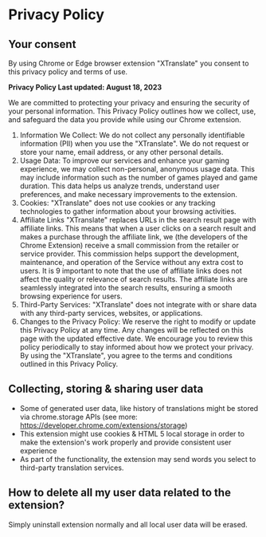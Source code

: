 # Privacy Policy

## Your consent

By using Chrome or Edge browser extension "XTranslate" you consent to this privacy policy and terms of use.

**Privacy Policy Last updated: August 18, 2023** 

We are committed to protecting your privacy and ensuring the security of your personal information. This Privacy Policy outlines how we collect, use, and safeguard the data you provide while using our Chrome extension.

1. Information We Collect: We do not collect any personally identifiable information (PII) when you use the "XTranslate". We do not request or store your name, email address, or any other personal details.
2. Usage Data: To improve our services and enhance your gaming experience, we may collect non-personal, anonymous usage data. This may include information such as the number of games played and game duration. This data helps us analyze trends, understand user preferences, and make necessary improvements to the extension.
3. Cookies: "XTranslate" does not use cookies or any tracking technologies to gather information about your browsing activities.
4. Affiliate Links "XTranslate" replaces URLs in the search result page with affiliate links. This means that when a user clicks on a search result and makes a purchase through the affiliate link, we (the developers of the Chrome Extension) receive a small commission from the retailer or service provider. This commission helps support the development, maintenance, and operation of the Service without any extra cost to users. It is
   9
   important to note that the use of affiliate links does not affect the quality or relevance of search results. The affiliate links are seamlessly integrated into the search results, ensuring a smooth browsing experience for users.
5. Third-Party Services: "XTranslate" does not integrate with or share data with any third-party services, websites, or applications.
6. Changes to the Privacy Policy: We reserve the right to modify or update this Privacy Policy at any time. Any changes will be reflected on this page with the updated effective date. We encourage you to review this policy periodically to stay informed about how we protect your privacy. By using the "XTranslate", you agree to the terms and conditions outlined in this Privacy Policy.

## Collecting, storing & sharing user data

- Some of generated user data, like history of translations might be stored via chrome.storage APIs (see more: https://developer.chrome.com/extensions/storage)
- This extension might use cookies & HTML 5 local storage in order to make the extension's work properly and provide consistent user experience
- As part of the functionality, the extension may send words you select to third-party translation services.

## How to delete all my user data related to the extension?

Simply uninstall extension normally and all local user data will be erased.
